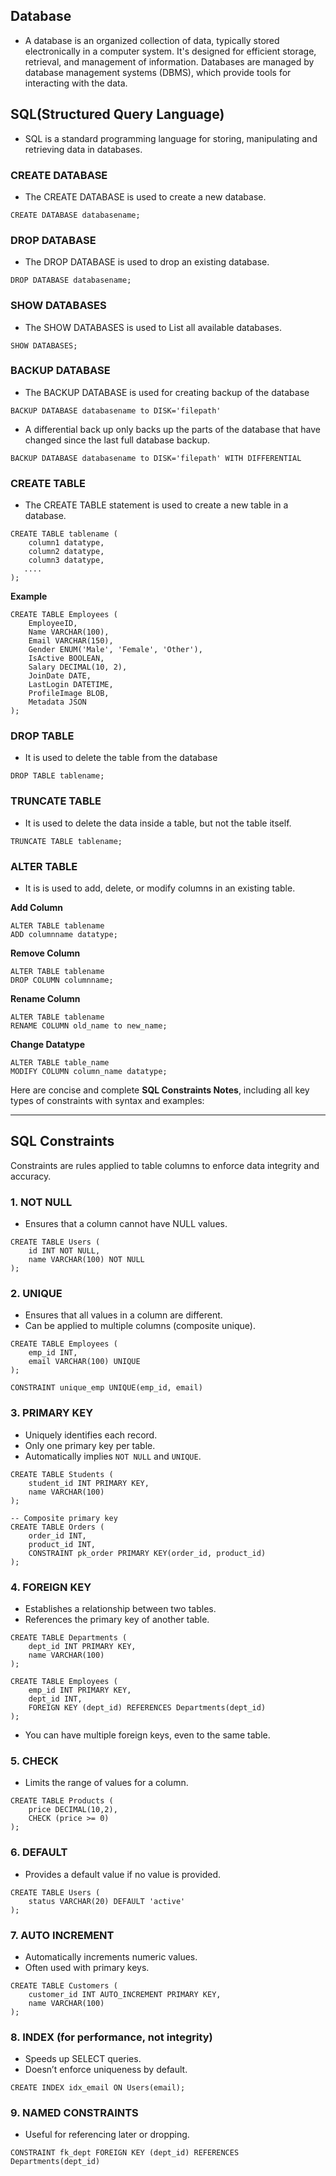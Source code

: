 ## Database
- A database is an organized collection of data, typically stored electronically in a computer system. It's designed for efficient storage, retrieval, and management of information. Databases are managed by database management systems (DBMS), which provide tools for interacting with the data.


## SQL(Structured Query Language)
- SQL is a standard programming language for storing, manipulating and retrieving data in databases.

### CREATE DATABASE
- The CREATE DATABASE is used to create a new database.
```
CREATE DATABASE databasename;
```

### DROP DATABASE
- The DROP DATABASE is used to drop an existing database.
```
DROP DATABASE databasename;
```

### SHOW DATABASES
- The SHOW DATABASES is used to List all available databases.
```
SHOW DATABASES;
```
### BACKUP DATABASE
- The BACKUP DATABASE is used for creating backup of the database
```
BACKUP DATABASE databasename to DISK='filepath'
```
- A differential back up only backs up the parts of the database that have changed since the last full database backup.
```
BACKUP DATABASE databasename to DISK='filepath' WITH DIFFERENTIAL
```

### CREATE TABLE
- The CREATE TABLE statement is used to create a new table in a database.
```
CREATE TABLE tablename (
    column1 datatype,
    column2 datatype,
    column3 datatype,
   ....
);
```
**Example**
```
CREATE TABLE Employees (
    EmployeeID,
    Name VARCHAR(100),
    Email VARCHAR(150),
    Gender ENUM('Male', 'Female', 'Other'),
    IsActive BOOLEAN,
    Salary DECIMAL(10, 2),
    JoinDate DATE,
    LastLogin DATETIME,
    ProfileImage BLOB,
    Metadata JSON
);
```

### DROP TABLE 
-  It is used to delete the table from the database
```
DROP TABLE tablename;
```

### TRUNCATE TABLE
- It is used to delete the data inside a table, but not the table itself.
```
TRUNCATE TABLE tablename;
```

### ALTER TABLE
- It is is used to add, delete, or modify columns in an existing table.

**Add Column**
```
ALTER TABLE tablename
ADD columnname datatype;
```
**Remove Column**
```
ALTER TABLE tablename
DROP COLUMN columnname;
```
**Rename Column**
```
ALTER TABLE tablename
RENAME COLUMN old_name to new_name;
```
**Change Datatype**
```
ALTER TABLE table_name
MODIFY COLUMN column_name datatype;
```

Here are concise and complete **SQL Constraints Notes**, including all key types of constraints with syntax and examples:

---

## SQL Constraints

Constraints are rules applied to table columns to enforce data integrity and accuracy.

### 1. NOT NULL
- Ensures that a column cannot have NULL values.

```
CREATE TABLE Users (
    id INT NOT NULL,
    name VARCHAR(100) NOT NULL
);
```

### 2. UNIQUE

- Ensures that all values in a column are different.
- Can be applied to multiple columns (composite unique).

```
CREATE TABLE Employees (
    emp_id INT,
    email VARCHAR(100) UNIQUE
);
```

```
CONSTRAINT unique_emp UNIQUE(emp_id, email)
```

### 3. PRIMARY KEY

- Uniquely identifies each record.
- Only one primary key per table.
- Automatically implies `NOT NULL` and `UNIQUE`.

```
CREATE TABLE Students (
    student_id INT PRIMARY KEY,
    name VARCHAR(100)
);
```

```
-- Composite primary key
CREATE TABLE Orders (
    order_id INT,
    product_id INT,
    CONSTRAINT pk_order PRIMARY KEY(order_id, product_id)
);
```

### 4. FOREIGN KEY

- Establishes a relationship between two tables.
- References the primary key of another table.

```
CREATE TABLE Departments (
    dept_id INT PRIMARY KEY,
    name VARCHAR(100)
);

CREATE TABLE Employees (
    emp_id INT PRIMARY KEY,
    dept_id INT,
    FOREIGN KEY (dept_id) REFERENCES Departments(dept_id)
);
```

- You can have multiple foreign keys, even to the same table.

### 5. CHECK

- Limits the range of values for a column.

```
CREATE TABLE Products (
    price DECIMAL(10,2),
    CHECK (price >= 0)
);
```

### 6. DEFAULT

- Provides a default value if no value is provided.

```
CREATE TABLE Users (
    status VARCHAR(20) DEFAULT 'active'
);
```

### 7. AUTO INCREMENT

- Automatically increments numeric values.
- Often used with primary keys.

```
CREATE TABLE Customers (
    customer_id INT AUTO_INCREMENT PRIMARY KEY,
    name VARCHAR(100)
);
```

### 8. INDEX (for performance, not integrity)

- Speeds up SELECT queries.
- Doesn’t enforce uniqueness by default.

```
CREATE INDEX idx_email ON Users(email);
```


### 9. NAMED CONSTRAINTS

- Useful for referencing later or dropping.

```
CONSTRAINT fk_dept FOREIGN KEY (dept_id) REFERENCES Departments(dept_id)
```




